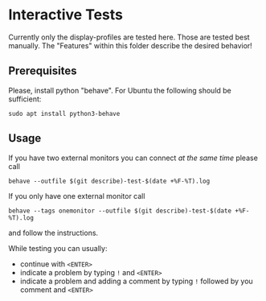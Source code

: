 # Interactive Tests

Currently only the display-profiles are tested here.
Those are tested best manually. The "Features" within this folder
describe the desired behavior!

## Prerequisites

Please, install python "behave".
For Ubuntu the following should be sufficient:
```
sudo apt install python3-behave
```

## Usage
If you have two external monitors you can connect _at the same time_ please call
```
behave --outfile $(git describe)-test-$(date +%F-%T).log
```

If you only have one external monitor call
```
behave --tags onemonitor --outfile $(git describe)-test-$(date +%F-%T).log
```

and follow the instructions.

While testing you can usually:
* continue with ```<ENTER>```
* indicate a problem by typing ```!``` and ```<ENTER>```
* indicate a problem and adding a comment by typing ```!``` followed by you comment and ```<ENTER>```
